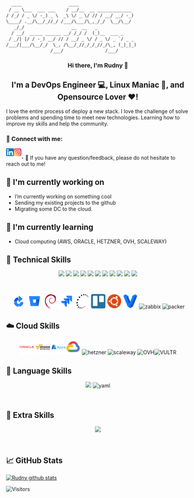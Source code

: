 ```
  ____                  ____                      
 / __ \___  ___ ___    / __/__  __ _____________  
/ /_/ / _ \/ -_) _ \  _\ \/ _ \/ // / __/ __/ -_) 
\____/ .__/\__/_//_/ /___/\___/\_,_/_/  \__/\__/  
   _/_/                  __  __   _               
  / __/  _____ ______ __/ /_/ /  (_)__  ___ _     
 / _/| |/ / -_) __/ // / __/ _ \/ / _ \/ _ `/ _ _ 
/___/|___/\__/_/  \_, /\__/_//_/_/_//_/\_, (_|_|_)
                 /___/                /___/       
```
<h3 align="center">
Hi there, I'm Rudny 👋
</h3>

<h2 align="center">
I'm a DevOps Engineer 💻, Linux Maniac 🐧, and Opensource Lover ❤️!
</h2> 

I love the entire process of deploy a new stack. I love the challenge of solve problems and spending time to meet new technologies. Learning how to improve my skills and help the community.

### 🤝 Connect with me:

<a href="https://www.linkedin.com/in/rudnyalves/"><img align="left" src="https://raw.githubusercontent.com/rudnypc/rudnypc/main/linkedin.svg" alt="Rudny | LinkedIn" width="21px"/></a>
<a href="https://instagram.com/rudnypc"><img align="left" src="https://raw.githubusercontent.com/rudnypc/rudnypc/main/instagram.svg" alt="Rudny | Instagram" width="21px"/></a>

</br>
- 💬 If you have any question/feedback, please do not hesitate to reach out to me!

## 🔭 I'm currently working on

- I’m currently working on something cool
- Sending my existing projects to the github
- Migrating some DC to the cloud.

## 🌱 I'm currently learning

- Cloud computing (AWS, ORACLE, HETZNER, OVH, SCALEWAY)

## 💼 Technical Skills
<p align="center">
  <img src="https://skillicons.dev/icons?i=ansible" /> <img src="https://skillicons.dev/icons?i=docker" /> <img src="https://skillicons.dev/icons?i=cloudflare" /> <img src="https://skillicons.dev/icons?i=github" />  <img src="https://skillicons.dev/icons?i=gitlab" /> <img src="https://skillicons.dev/icons?i=grafana" /> <img src="https://skillicons.dev/icons?i=kubernetes" />  <img src="https://skillicons.dev/icons?i=linux" />  <img src="https://skillicons.dev/icons?i=mysql" />  <img src="https://skillicons.dev/icons?i=nginx" />  <img src="https://skillicons.dev/icons?i=regex" />
</p>

</br>
<p align="center">
 <img src="https://raw.githubusercontent.com/devicons/devicon/1119b9f84c0290e0f0b38982099a2bd027a48bf1/icons/bamboo/bamboo-original.svg" alt="bamboo" width="40" height="40"/> <img src="https://raw.githubusercontent.com/devicons/devicon/1119b9f84c0290e0f0b38982099a2bd027a48bf1/icons/bitbucket/bitbucket-original.svg" alt="bitbucket" width="40" height="40"/> <img src="https://raw.githubusercontent.com/devicons/devicon/1119b9f84c0290e0f0b38982099a2bd027a48bf1/icons/debian/debian-original.svg" alt="debian" width="40" height="40"/> <img src="https://raw.githubusercontent.com/devicons/devicon/1119b9f84c0290e0f0b38982099a2bd027a48bf1/icons/jira/jira-original.svg" alt="jira" width="40" height="40"/> <img src="https://raw.githubusercontent.com/devicons/devicon/1119b9f84c0290e0f0b38982099a2bd027a48bf1/icons/ssh/ssh-original.svg" alt="ssh" width="40" height="40"/> <img src="https://raw.githubusercontent.com/devicons/devicon/1119b9f84c0290e0f0b38982099a2bd027a48bf1/icons/trello/trello-plain.svg" alt="trello" width="40" height="40"/> <img src="https://raw.githubusercontent.com/devicons/devicon/1119b9f84c0290e0f0b38982099a2bd027a48bf1/icons/ubuntu/ubuntu-plain.svg" alt="ubuntu" width="40" height="40"/> <img src="https://raw.githubusercontent.com/devicons/devicon/1119b9f84c0290e0f0b38982099a2bd027a48bf1/icons/vagrant/vagrant-original.svg" alt="vagrant" width="40" height="40"/> <img src="https://blog.idtecnologia.com.br/wp-content/uploads/2020/02/logo-zabbix.jpg" alt="zabbix" width="40" height="40"/> <img src="https://4ops.gallerycdn.vsassets.io/extensions/4ops/packer/0.3.0/1631542481986/Microsoft.VisualStudio.Services.Icons.Default" alt="packer" width="40" height="40"/>
</p>

## ☁️ Cloud Skills
<p align="center">
 <img src="https://raw.githubusercontent.com/devicons/devicon/1119b9f84c0290e0f0b38982099a2bd027a48bf1/icons/oracle/oracle-original.svg" alt="oracle" width="40" height="40"/> <img src="https://raw.githubusercontent.com/devicons/devicon/1119b9f84c0290e0f0b38982099a2bd027a48bf1/icons/amazonwebservices/amazonwebservices-original-wordmark.svg" alt="oracle" width="40" height="40"/> <img src="https://raw.githubusercontent.com/devicons/devicon/1119b9f84c0290e0f0b38982099a2bd027a48bf1/icons/azure/azure-original-wordmark.svg" alt="azure" width="40" height="40"/><img src="https://raw.githubusercontent.com/devicons/devicon/1119b9f84c0290e0f0b38982099a2bd027a48bf1/icons/googlecloud/googlecloud-original.svg" alt="GCP" width="40" height="40"/> <img src="https://cdn.fing.io/images/isp/DE/logo/hetzner_logo.png" alt="hetzner" width="40" height="40"/> <img src="https://cdn.fing.io/images/isp/FR/logo/scaleway_logo.png" alt="scaleway" width="40" height="40"/> <img src="https://i.pinimg.com/originals/71/00/93/71009336c408b24c7442bdc806ebfffa.png" alt="OVH" width="40" height="40"/><img src="https://www.vultr.com/favicon/android-chrome-512x512.png" alt="VULTR" width="40" height="40"/>


## 📙 Language Skills
<p align="center">
  <img src="https://skillicons.dev/icons?i=bash,php,powershell,go" /> <img src="https://upload.wikimedia.org/wikipedia/commons/thumb/6/63/YAML_logo_in_SVG_format.svg/1024px-YAML_logo_in_SVG_format.svg.png" alt="yaml" width="40" height="40"/>


</p>



</br>

## 🙆 Extra Skills
<p align="center">
        <img src="https://skillicons.dev/icons?i=codepen,css,dart,bots,html,js,jquery,nodejs,py" />
</p>

</br>


<!--
## 📝 Latest Blog Posts

- [TEXT TO POST](https://google.com)

-->
## 📈 GitHub Stats 

[![Rudny github stats](https://github-readme-stats.vercel.app/api?username=rudnypc)](https://github.com/rudnypc)

![Visitors](https://visitor-badge.glitch.me/badge?page_id=rudnypc.rudnypc)
